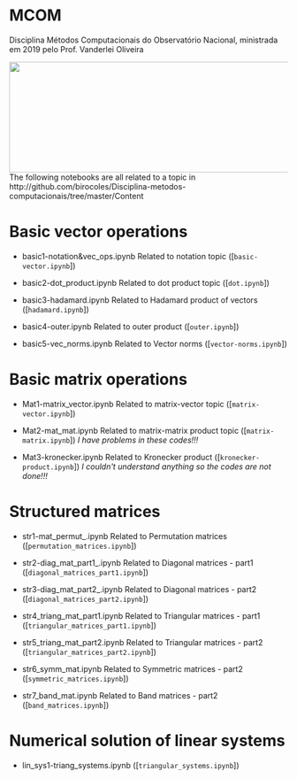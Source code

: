 # MCOM
Disciplina Métodos Computacionais do Observatório Nacional, ministrada em
2019 pelo Prof. Vanderlei Oliveira

<img src='read_please.gif' width = 800 height = 200>
The following notebooks are all related to a topic in http://github.com/birocoles/Disciplina-metodos-computacionais/tree/master/Content

# Basic vector operations

* basic1-notation&vec_ops.ipynb
Related to notation topic ([`basic-vector.ipynb`])

* basic2-dot_product.ipynb
Related to dot product topic ([`dot.ipynb`])

* basic3-hadamard.ipynb
Related to Hadamard product of vectors ([`hadamard.ipynb`])

* basic4-outer.ipynb
Related to outer product ([`outer.ipynb`])

* basic5-vec_norms.ipynb
Related to Vector norms ([`vector-norms.ipynb`])

# Basic matrix operations

* Mat1-matrix_vector.ipynb
Related to matrix-vector topic ([`matrix-vector.ipynb`])

* Mat2-mat_mat.ipynb
Related to matrix-matrix product topic ([`matrix-matrix.ipynb`])
*I have problems in these codes!!!*

* Mat3-kronecker.ipynb
Related to Kronecker product ([`kronecker-product.ipynb`])
*I couldn't understand anything so the codes are not done!!!*

# Structured matrices

* str1-mat_permut_.ipynb
Related to Permutation matrices ([`permutation_matrices.ipynb`])

* str2-diag_mat_part1_.ipynb
Related to Diagonal matrices - part1 ([`diagonal_matrices_part1.ipynb`])

* str3-diag_mat_part2_.ipynb
Related to Diagonal matrices - part2 ([`diagonal_matrices_part2.ipynb`])

* str4_triang_mat_part1.ipynb
Related to Triangular matrices - part1 ([`triangular_matrices_part1.ipynb`])

* str5_triang_mat_part2.ipynb
Related to Triangular matrices - part2 ([`triangular_matrices_part2.ipynb`])

* str6_symm_mat.ipynb
Related to Symmetric matrices - part2 ([`symmetric_matrices.ipynb`])

* str7_band_mat.ipynb
Related to Band matrices - part2 ([`band_matrices.ipynb`])

# Numerical solution of linear systems

* lin_sys1-triang_systems.ipynb ([`triangular_systems.ipynb`])